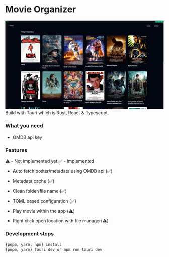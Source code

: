 # Movie Organizer

![Screenshot](ss.png)
Build with Tauri which is Rust, React & Typescript.

### What you need
- OMDB api key

### Features
⚠️ - Not implemented yet 
✅ - Implemented

- Auto fetch poster/metadata using OMDB api (✅)
- Metadata cache (✅)
- Clean folder/file name (✅)
- TOML based configuration (✅)

- Play movie within the app (⚠️) 
- Right click open location with file manager(⚠️)


### Development steps
```
{pnpm, yarn, npm} install
{pnpm, yarn} tauri dev or npm run tauri dev
```
